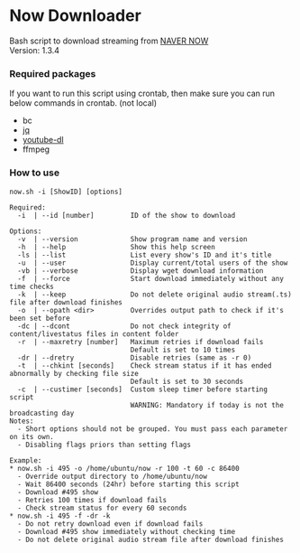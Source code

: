 # Now Downloader

Bash script to download streaming from [NAVER NOW](https://now.naver.com)   
Version: 1.3.4

### Required packages

If you want to run this script using crontab, then make sure you can run below commands in crontab. (not local)

- bc
- [jq](https://stedolan.github.io/jq/)
- [youtube-dl](https://youtube-dl.org/)
- ffmpeg

### How to use
```
now.sh -i [ShowID] [options]

Required:
  -i  | --id [number]         ID of the show to download

Options:
  -v  | --version             Show program name and version
  -h  | --help                Show this help screen
  -ls | --list                List every show's ID and it's title
  -u  | --user                Display current/total users of the show
  -vb | --verbose             Display wget download information
  -f  | --force               Start download immediately without any time checks
  -k  | --keep                Do not delete original audio stream(.ts) file after download finishes
  -o  | --opath <dir>         Overrides output path to check if it's been set before
  -dc | --dcont               Do not check integrity of content/livestatus files in content folder
  -r  | --maxretry [number]   Maximum retries if download fails
                              Default is set to 10 times
  -dr | --dretry              Disable retries (same as -r 0)
  -t  | --chkint [seconds]    Check stream status if it has ended abnormally by checking file size
                              Default is set to 30 seconds
  -c  | --custimer [seconds]  Custom sleep timer before starting script
                              WARNING: Mandatory if today is not the broadcasting day
Notes:
  - Short options should not be grouped. You must pass each parameter on its own.
  - Disabling flags priors than setting flags

Example:
* now.sh -i 495 -o /home/ubuntu/now -r 100 -t 60 -c 86400
  - Override output directory to /home/ubuntu/now
  - Wait 86400 seconds (24hr) before starting this script
  - Download #495 show
  - Retries 100 times if download fails
  - Check stream status for every 60 seconds
* now.sh -i 495 -f -dr -k
  - Do not retry download even if download fails
  - Download #495 show immediately without checking time
  - Do not delete original audio stream file after download finishes
```
